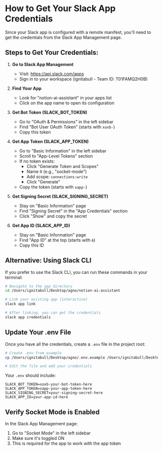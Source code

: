 # How to Get Your Slack App Credentials

Since your Slack app is configured with a remote manifest, you'll need to get the credentials from the Slack App Management page.

## Steps to Get Your Credentials:

1. **Go to Slack App Management**
   - Visit: https://api.slack.com/apps
   - Sign in to your workspace (ignitabull - Team ID: T01FAMQ2H0B)

2. **Find Your App**
   - Look for "notion-ai-assistant" in your apps list
   - Click on the app name to open its configuration

3. **Get Bot Token (SLACK_BOT_TOKEN)**
   - Go to "OAuth & Permissions" in the left sidebar
   - Find "Bot User OAuth Token" (starts with `xoxb-`)
   - Copy this token

4. **Get App Token (SLACK_APP_TOKEN)**
   - Go to "Basic Information" in the left sidebar
   - Scroll to "App-Level Tokens" section
   - If no token exists:
     - Click "Generate Token and Scopes"
     - Name it (e.g., "socket-mode")
     - Add scope: `connections:write`
     - Click "Generate"
   - Copy the token (starts with `xapp-`)

5. **Get Signing Secret (SLACK_SIGNING_SECRET)**
   - Stay on "Basic Information" page
   - Find "Signing Secret" in the "App Credentials" section
   - Click "Show" and copy the secret

6. **Get App ID (SLACK_APP_ID)**
   - Stay on "Basic Information" page
   - Find "App ID" at the top (starts with `A`)
   - Copy this ID

## Alternative: Using Slack CLI

If you prefer to use the Slack CLI, you can run these commands in your terminal:

```bash
# Navigate to the app directory
cd /Users/ignitabull/Desktop/agno/notion-ai-assistant

# Link your existing app (interactive)
slack app link

# After linking, you can get the credentials
slack app credentials
```

## Update Your .env File

Once you have all the credentials, create a `.env` file in the project root:

```bash
# Create .env from example
cp /Users/ignitabull/Desktop/agno/.env.example /Users/ignitabull/Desktop/agno/.env

# Edit the file and add your credentials
```

Your `.env` should include:
```
SLACK_BOT_TOKEN=xoxb-your-bot-token-here
SLACK_APP_TOKEN=xapp-your-app-token-here
SLACK_SIGNING_SECRET=your-signing-secret-here
SLACK_APP_ID=your-app-id-here
```

## Verify Socket Mode is Enabled

In the Slack App Management page:
1. Go to "Socket Mode" in the left sidebar
2. Make sure it's toggled ON
3. This is required for the app to work with the app token